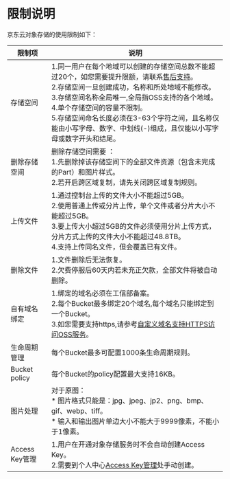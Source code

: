 # 限制说明

京东云对象存储的使用限制如下：

|限制项|说明|
|-|-|
|存储空间|1.同一用户在每个地域可以创建的存储空间总数不能超过20个，如您需要提升限额，请联系[售后支持](https://ticket.jdcloud.com/myorder/submit)。<br>2.存储空间一旦创建成功，名称和所处地域不能修改。<br>3.存储空间名称全局唯一,全局指OSS支持的各个地域。<br>4.单个存储空间的容量不限制。<br>5.存储空间命名长度必须在3-63个字符之间，且名称仅能由小写字母、数字、中划线(-)组成，且仅能以小写字母或数字开头和结尾。<br>|
|删除存储空间|删除存储空间需要 ：<br>1.先删除掉该存储空间下的全部文件资源（包含未完成的Part）和图片样式。<br>2.若开启跨区域复制，请先关闭跨区域复制规则。|
|上传文件|1.通过控制台上传的文件大小不能超过5GB。<br>2.使用普通上传或分片上传，单个文件或者分片大小不能超过5GB。<br>3.要上传大小超过5GB的文件必须使用分片上传方式，分片方式上传的文件大小不能超过48.8TB。<br>4.支持上传同名文件，但会覆盖已有文件。
|删除文件|1.文件删除后无法恢复。<br>2.欠费停服后60天内若未充正欠款，全部文件将被自动删除。<br>|
|自有域名绑定|1.绑定的域名必须在工信部备案。<br>2.每个Bucket最多绑定20个域名,每个域名只能绑定到一个Bucket。<br>3.如您需要支持https,请参考[自定义域名支持HTTPS访问OSS服务](https://docs.jdcloud.com/cn/object-storage-service/custom-domain-name-guidance)。<br>|
|生命周期管理|每个Bucket最多可配置1000条生命周期规则。|
|Bucket policy|每个Bucket的policy配置最大支持16KB。|
|图片处理|对于原图：<br>* 图片格式只能是：jpg、jpeg、jp2、png、bmp、gif、webp、tiff。<br>* 输入和输出图片单边大小不能大于9999像素，不能小于1像素。|
|Access Key管理|1.用户在开通对象存储服务时不会自动创建Access Key。<br>2.需要到个人中心[Access Key管理](https://uc.jdcloud.com/account/accesskey)处手动创建。|
